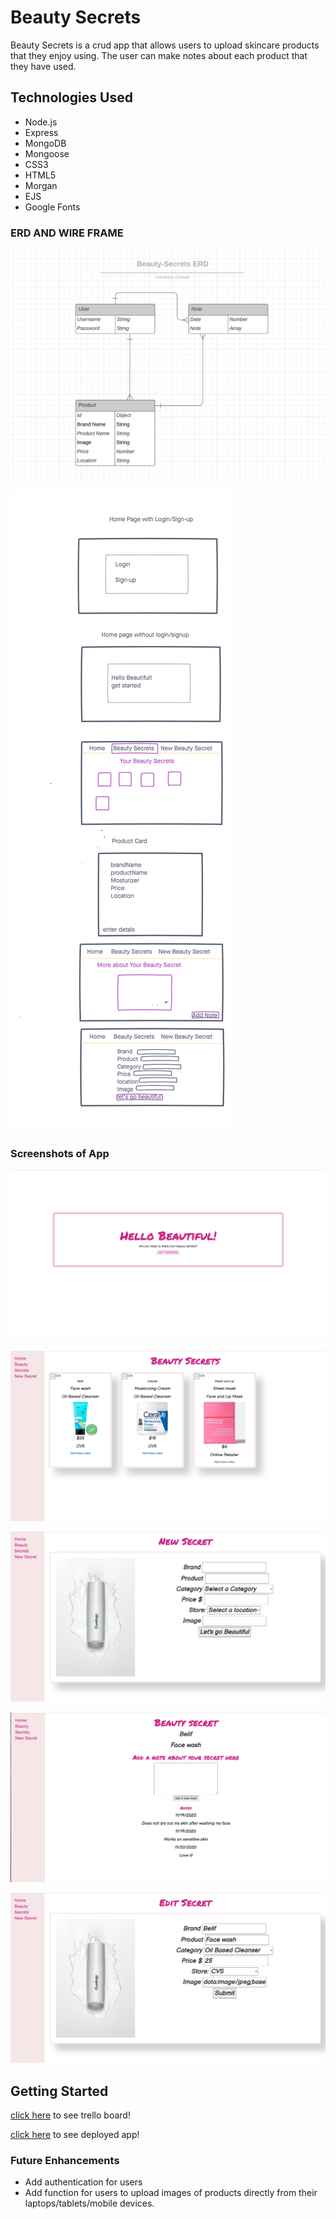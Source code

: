 # Beauty Secrets 

Beauty Secrets is a crud app that allows users to upload skincare products that they enjoy using. The user can make notes about each product that they have used. 


## Technologies Used
- Node.js
- Express
- MongoDB
- Mongoose
- CSS3
- HTML5
- Morgan 
- EJS
- Google Fonts

### ERD AND WIRE FRAME 
![ERD](./beauty-secrets-erd.png)

![wireframe](./wireframe.png)

### Screenshots of App

![Home](./homepage.png)

![List](./beautysecrets.png)

![New](./newsecret.png)

![Notes](./notes.png)

![Edit](./editsecret.png)



## Getting Started 
[click here](https://trello.com/b/YLOzy5XN/project-2) to see trello board!


[click here](https://beauty-secrets-app.herokuapp.com/) to see deployed app!


### Future Enhancements
- Add authentication for users
- Add function for users to upload images of products directly from their laptops/tablets/mobile devices.
